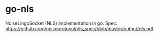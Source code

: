 # go-nls
NoiseLingoSocket (NLS) implementation in go. Spec: https://github.com/noiseprotocol/nls_spec/blob/master/output/nls.pdf
